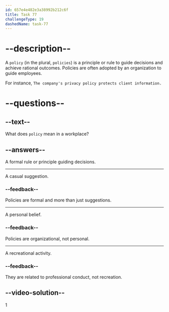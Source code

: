```yaml
---
id: 657e4e482e3a38992b212c6f
title: Task 77
challengeType: 19
dashedName: task-77
---
```


# --description--

A `policy` (in the plural, `policies`) is a principle or rule to guide decisions and achieve rational outcomes. Policies are often adopted by an organization to guide employees. 

For instance, `The company's privacy policy protects client information.`

# --questions--

## --text--

What does `policy` mean in a workplace?

## --answers--

A formal rule or principle guiding decisions.

---

A casual suggestion.

### --feedback--

Policies are formal and more than just suggestions.

---

A personal belief.

### --feedback--

Policies are organizational, not personal.

---

A recreational activity.

### --feedback--

They are related to professional conduct, not recreation.

## --video-solution--

1
